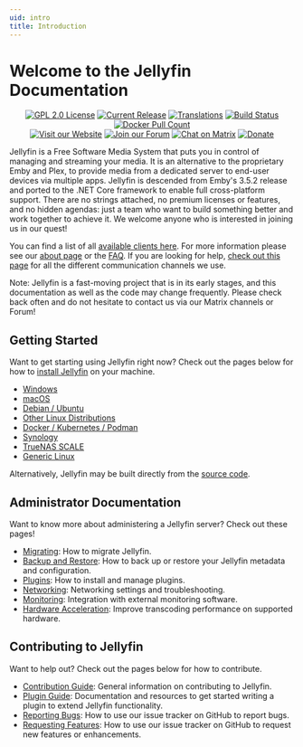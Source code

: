 ```yaml
---
uid: intro
title: Introduction
---
```


# Welcome to the Jellyfin Documentation

<p align="center">
<a href="https://github.com/jellyfin/jellyfin"><img className="badge" alt="GPL 2.0 License" src="https://img.shields.io/github/license/jellyfin/jellyfin.svg"/></a>
<a href="https://github.com/jellyfin/jellyfin/releases"><img className="badge" alt="Current Release" src="https://img.shields.io/github/release/jellyfin/jellyfin.svg"/></a>
<a href="https://translate.jellyfin.org/engage/jellyfin/?utm_source=widget"><img className="badge" alt="Translations" src="https://translate.jellyfin.org/widgets/jellyfin/-/svg-badge.svg"/></a>
<a href="https://cloud.drone.io/jellyfin/jellyfin"><img className="badge" alt="Build Status" src="https://cloud.drone.io/api/badges/jellyfin/jellyfin/status.svg"/></a>
<a href="https://hub.docker.com/r/jellyfin/jellyfin"><img className="badge" alt="Docker Pull Count" src="https://img.shields.io/docker/pulls/jellyfin/jellyfin.svg"/></a>
<br/>
<a href="https://jellyfin.org"><img className="badge" alt="Visit our Website" src="https://img.shields.io/website/http/jellyfin.org.svg?up_message=online&down_message=offline"/></a>
<a href="https://forum.jellyfin.org"><img className="badge" alt="Join our Forum" src="https://img.shields.io/website/http/forum.jellyfin.org.svg?label=forum&up_message=online&down_message=offline"/></a>
<a href="https://matrix.to/#/+jellyfin:matrix.org"><img className="badge" alt="Chat on Matrix" src="https://img.shields.io/matrix/jellyfin:matrix.org.svg?logo=matrix"/></a>
<a href="https://opencollective.com/jellyfin"><img className="badge" alt="Donate" src="https://img.shields.io/opencollective/all/jellyfin.svg?label=backers"/></a>
</p>

Jellyfin is a Free Software Media System that puts you in control of managing and streaming your media. It is an alternative to the proprietary Emby and Plex, to provide media from a dedicated server to end-user devices via multiple apps. Jellyfin is descended from Emby's 3.5.2 release and ported to the .NET Core framework to enable full cross-platform support. There are no strings attached, no premium licenses or features, and no hidden agendas: just a team who want to build something better and work together to achieve it. We welcome anyone who is interested in joining us in our quest!

You can find a list of all [available clients here](/downloads/clients). For more information please see our [about page](/docs/general/about) or the [FAQ](/docs/general/faq). If you are looking for help, [check out this page](/docs/general/getting-help) for all the different communication channels we use.

Note: Jellyfin is a fast-moving project that is in its early stages, and this documentation as well as the code may change frequently. Please check back often and do not hesitate to contact us via our Matrix channels or Forum!

## Getting Started

Want to get starting using Jellyfin right now? Check out the pages below for how to [install Jellyfin](/docs/general/installation) on your machine.

- [Windows](/docs/general/installation/windows)
- [macOS](/docs/general/installation/macos)
- [Debian / Ubuntu](/docs/general/installation/linux#debian--ubuntu-and-derivatives)
- [Other Linux Distributions](/docs/general/installation/linux#other-distributions)
- [Docker / Kubernetes / Podman](/docs/general/installation/container)
- [Synology](/docs/general/installation/advanced/synology)
- [TrueNAS SCALE](/docs/general/installation/advanced/truenas)
- [Generic Linux](/docs/general/installation/advanced/manual#portable-linux-install)

Alternatively, Jellyfin may be built directly from the [source code](/docs/general/installation/advanced/source).

## Administrator Documentation

Want to know more about administering a Jellyfin server? Check out these pages!

- [Migrating](/docs/general/administration/migrate): How to migrate Jellyfin.
- [Backup and Restore](/docs/general/administration/backup-and-restore): How to back up or restore your Jellyfin metadata and configuration.
- [Plugins](/docs/general/server/plugins): How to install and manage plugins.
- [Networking](/docs/general/post-install/networking): Networking settings and troubleshooting.
- [Monitoring](/docs/general/post-install/networking/advanced/monitoring): Integration with external monitoring software.
- [Hardware Acceleration](/docs/general/post-install/transcoding/hardware-acceleration): Improve transcoding performance on supported hardware.

## Contributing to Jellyfin

Want to help out? Check out the pages below for how to contribute.

- [Contribution Guide](/developers/docs/contributing): General information on contributing to Jellyfin.
- [Plugin Guide](https://github.com/jellyfin/jellyfin-plugin-template): Documentation and resources to get started writing a plugin to extend Jellyfin functionality.
- [Reporting Bugs](/developers/docs/contributing/issues#reporting-bugs): How to use our issue tracker on GitHub to report bugs.
- [Requesting Features](/developers/docsdevelop/contributing/issues#requesting-features): How to use our issue tracker on GitHub to request new features or enhancements.
